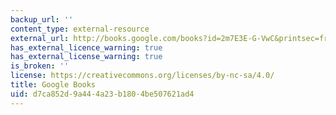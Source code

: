 ```yaml
---
backup_url: ''
content_type: external-resource
external_url: http://books.google.com/books?id=2m7E3E-G-VwC&printsec=frontcover
has_external_licence_warning: true
has_external_license_warning: true
is_broken: ''
license: https://creativecommons.org/licenses/by-nc-sa/4.0/
title: Google Books
uid: d7ca852d-9a44-4a23-b180-4be507621ad4
---
```

